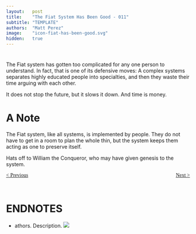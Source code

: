 ```yaml
---
layout:   post
title:    "The Fiat System Has Been Good - 011"
subtitle: "TEMPLATE"
authors:  "Matt Perez"
image:    "icon-fiat-has-been-good.svg"
hidden:   true
---
```


<div style="display:none; ">
 <p>Time for an alternative.</p>
</div>

<h1></h1>
 <p>The Fiat system has gotten too complicated for any one person to understand. In fact, that is one of its defensive moves: A complex systems separates highly educated people into specialties, and then they waste their time arguing with each other.</p>
 <p>It does not stop the future, but it slows it down. And time is money.</p>

<h1>A Note</h1>
 <p>The Fiat system, like all systems, is implemented by people. They do not have to get in a room to plan the whole thin, but the system keeps them acting as one to preserve itself.</p>
 <p>Hats off to William the Conqueror, who may have given genesis to the system.</p>
 <p>

<div style="margin-bottom:1in; font-family: American Typewriter, serif; ">
 <span style="float:left; ">
  <a href="https://radicalcompanies.com/2024/12/13/010-the-fiat-system-has-been-good">&lt; Previous</a>
 </span>
 <span style="float:right; ">
  <a href="https://radicalcompanies.com/2024/12/15/012-the-fiat-system-has-been-good">Next &gt;</a>
 </span>
</div>

<h1 class="_section">ENDNOTES</h1>
 <ul>
  <li id="en01">
   <p class="_list-item">
    athors.
    Description.
    <a class="_uparrow" href="#bm01"><img src="/"></a>
   </p>
  </li>
 </ul>